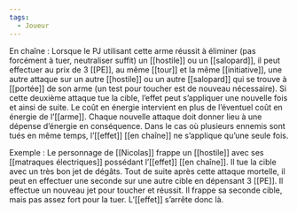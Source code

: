```yaml
---
tags:
  - Joueur
---
```

En chaîne : 
	Lorsque le PJ utilisant cette arme réussit à éliminer (pas forcément à tuer, neutraliser suffit) un [[hostile]] ou un [[salopard]], il peut effectuer au prix de 3 [[PE]], au même [[tour]] et la même [[initiative]], une autre attaque sur un autre [[hostile]] ou un autre [[salopard]] qui se trouve à [[portée]] de son arme (un test pour toucher est de nouveau nécessaire). Si cette deuxième attaque tue la cible, l’effet peut s’appliquer une nouvelle fois et ainsi de suite. Le coût en énergie intervient en plus de l’éventuel coût en énergie de l’[[arme]]. Chaque nouvelle attaque doit donner lieu à une dépense d’énergie en conséquence. Dans le cas où plusieurs ennemis sont tués en même temps, l’[[effet]] [[en chaîne]] ne s’applique qu’une seule fois. 

Exemple : 
	Le personnage de [[Nicolas]] frappe un [[hostile]] avec ses [[matraques électriques]] possédant l’[[effet]] [[en chaîne]]. Il tue la cible avec un très bon jet de dégâts. Tout de suite après cette attaque mortelle, il peut en effectuer une seconde sur une autre cible en dépensant 3 [[PE]]. Il effectue un nouveau jet pour toucher et réussit. Il frappe sa seconde cible, mais pas assez fort pour la tuer. L’[[effet]] s’arrête donc là.
